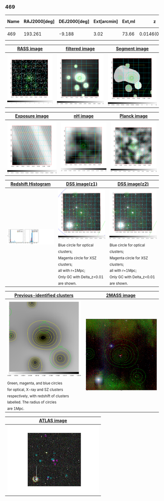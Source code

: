 <div STYLE="page-break-after: always;"></div>

### 469

|Name|RAJ2000[deg]|DEJ2000[deg] |Ext[arcmin]| Ext,ml | z | z_src| C|GC(XSZ,Delta_z<0.01)| GC(OPT,Delta_z<0.01)|GC| R_sig[arcmin] | R500[arcmin] | R500[Mpc]| CRsig[c/s] | CR500[c/s] |L500[1E44 erg/s]|F500[1E-12 erg/s/cm^2]| M500[1E14 Msun]|Tx[keV]|Cnt_sig|Beta|Rc[arcmin]|Comment|Alias|
|---|---|---|---|---|---|------|---|--------|---------|----------|---|---|---|---|---|---|---|---|---|---|---|---|---|---|
|469| 193.261| -9.188| 3.02| 73.66| 0.0146(0.005)| z1, z_xsz| B| MCXC| N| MCXC, N, W| 10.750| 29.264| 0.523| 0.497(0.064)| 0.707(0.086)| 0.046(0.005)| 9.676(1.068)| 0.41(0.02)| 1.25(0.04)| 128.8| 0.725(-0.124+0.161)| 4.377(-1.245+1.342)| -| k380|

|[RASS image](../image/469/469_img.pdf)|[filtered image](../image/469/469_fil.pdf)|[Segment image](../image/469/469_seg.pdf)|
|-------------------|--------------------|-------------------|
| <img src="../image/469/469_img.png" width="300">  | <img src="../image/469/469_fil.png" width="300">   | <img src="../image/469/469_seg.png" width="300">  |

|[Exposure image](../image/469/469_mex.pdf)| [nH image](../image/469/469_nh.pdf)| [Planck image](../image/469/469_p.pdf)|
|-------------------|--------------------|-------------------|
|<img src="../image/469/469_mex.png" width="300">   | <img src="../image/469/469_nh.png" width="300">    | <img src="../image/469/469_p.png" width="300"> |

|[Redshift Histogram](../image/469/469_zg.pdf) | [DSS image(z1)](../image/469/469_dss_z1.pdf)      |  [DSS image(z2)](../image/469/469_dss_z2.pdf)    |
|-------------------|--------------------|-------------------|
|<img src="../image/469/469_zg.png" width="300"> |<img src="../image/469/469_dss_z1.png" width="300"> <sub><br>Blue circle for optical clusters; <br>Magenta circle for XSZ clusters; <br>all with r=1Mpc; <br>Only GC with Delta_z<0.01 are shown. </sub>| <img src="../image/469/469_dss_z2.png" width="300"><sub><br>Blue circle for optical clusters; <br>Magenta circle for XSZ clusters; <br>all with r=1Mpc; <br>Only GC with Delta_z<0.01 are shown. </sub> |

|[Previous-identified clusters](../image/469/469_gc.pdf) | [2MASS image](../image/469/469_2mass.pdf)      |
|-------------------|-------------------|
|<img src=../image/469/469_gc.png width="300"> <br><sub>Green, magenta, and blue circles <br>for optical, X-ray and SZ clusters <br>respectively, with redshift of clusters <br>labelled. The radius of circles <br>are 1Mpc.</sub>|<img src="../image/469/469_2mass.png" width="300">  |

|[ATLAS image](../image/469/469_s.pdf)        |
|-------------------|
| <img src="../image/469/469_s.png" width="300">  |
